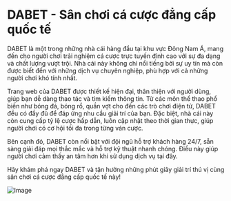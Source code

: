 # DABET - Sân chơi cá cược đẳng cấp quốc tế

DABET là một trong những nhà cái hàng đầu tại khu vực Đông Nam Á, mang đến cho người chơi trải nghiệm cá cược trực tuyến đỉnh cao với sự đa dạng và chất lượng vượt trội. Nhà cái này không chỉ nổi tiếng bởi sự uy tín mà còn được biết đến với những dịch vụ chuyên nghiệp, phù hợp với cả những người chơi khó tính nhất.

Trang web của DABET được thiết kế hiện đại, thân thiện với người dùng, giúp bạn dễ dàng thao tác và tìm kiếm thông tin. Từ các môn thể thao phổ biến như bóng đá, bóng rổ, quần vợt cho đến các trò chơi điện tử, DABET đều có đầy đủ để đáp ứng nhu cầu giải trí của bạn. Đặc biệt, nhà cái này còn cung cấp tỷ lệ cược hấp dẫn, luôn cập nhật theo thời gian thực, giúp người chơi có cơ hội tối đa trong từng ván cược.

Bên cạnh đó, DABET còn nổi bật với đội ngũ hỗ trợ khách hàng 24/7, sẵn sàng giải đáp mọi thắc mắc và hỗ trợ kỹ thuật nhanh chóng. Điều này giúp người chơi cảm thấy an tâm hơn khi sử dụng dịch vụ tại đây.

Hãy khám phá ngay DABET và tận hưởng những phút giây giải trí thú vị cùng sân chơi cá cược đẳng cấp quốc tế này!

![Image](https://github.com/user-attachments/assets/bd51ea9f-0666-407b-a7a7-98ead6de688c)